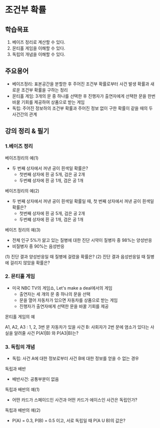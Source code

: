# 조건부 확률

## 학습목표
1. 베이즈 정리로 계산할 수 있다.
2. 몬티홀 게임을 이해할 수 있다.
3. 독립의 개념을 이해할 수 있다.

## 주요용어
- 베이즈정리: 표본공간을 분할한 후 주어진 조건부 확률로부터 사건 발생 확률과 새로운 조건부 확률을 구하는 정리
- 몬티홀 게임: 3개의 문 중 하나를 선택한 후 진행자가 출연자에게 선택한 문을 한번 바꿀 기회를 제공하여 상품으로 받는 게임
- 독립: 주어진 정보하의 조건부 확률과 주어진 정보 없이 구한 확률이 같을 때의 두 사건간의 관계

## 강의 정리 & 필기

### 1.베이즈 정리

베이즈정리의 예(1)
- 두 번째 상자에서 꺼낸 공이 흰색일 확률은?
  - 첫번째 상자에 흰 공 5개, 검은 공 2개
  - 두번쨰 상자에 흰 공 1개, 검은 공 1개


베이즈정리의 예(2)
- 두 번째 상자에서 꺼낸 공이 흰색일 확률일 때, 첫 번째 상자에서 꺼낸 공이 흰색일 확률은?
  - 첫번째 상자에 흰 공 5개, 검은 공 2개
  - 두번쨰 상자에 흰 공 1개, 검은 공 1개

베이즈 정리의 예(3)
- 전체 인구 5%가 앓고 있는 질병에 대한 진단 시약이 질병자 중 98%는 양성반응
- 비질병자 중 90%는 음성반응

(1) 진단 결과 양성반응일 때 질병에 걸렸을 확률은?
(2) 진단 결과 음성반응일 때 질병에 걸리지 않았을 확률은?

### 2. 몬티홀 게임
- 미국 NBC TV의 게임쇼, Let's make a deal에서의 게임
  - 출연자는 세 걔의 문 중 하나의 문을 선택
  - 문을 열어 자동차가 있으면 자동차를 상품으로 받는 게임
  - 진행자가 출연자에게 선택한 문을 바꿀 기회를 제공

몬티홀 게임의 예

A1, A2, A3 : 1, 2, 3번 문 자동차가 있을 사건
B: 사회자가 2번 문에 염소가 있다는 사실을 알려줄 사건 P(A1|B) 와 P(A3|B)는?

### 3. 독립의 개념
- 독립: 사건 A에 대한 정보로부터 사건 B에 대한 정보를 얻을 수 없는 경우

독립과 배반
- 배반사건: 공통부분이 없음

독립과 배반의 예(1)
- 어떤 카드가 스페이드인 사건과 어떤 카드가 에이스인 사건은 독립인가?

독립과 배반의 예(2)
- P(A) = 0.3, P(B) = 0.5 이고, 서로 독립일 때 P(A U B)의 값은?